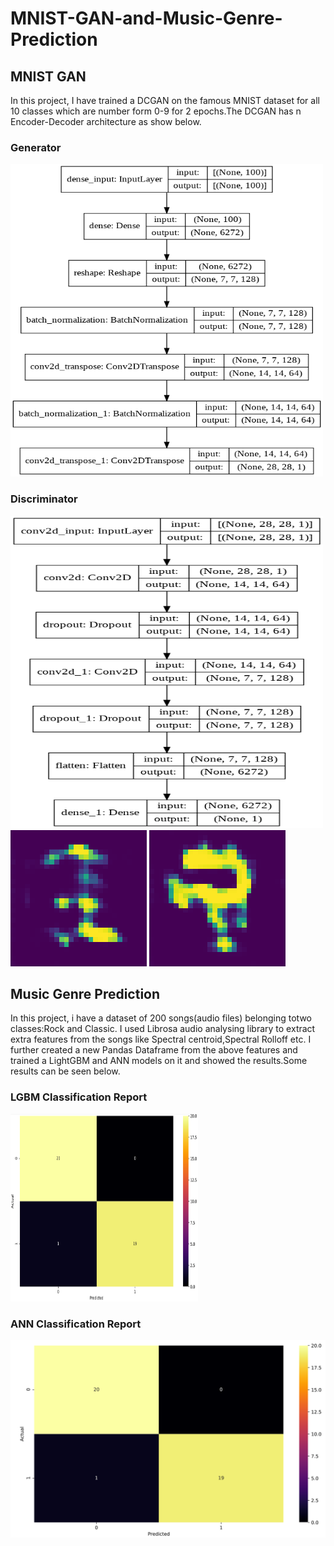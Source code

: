 <h1>MNIST-GAN-and-Music-Genre-Prediction</h1>
<h2>MNIST GAN</h2>
In this project, I have trained a DCGAN on the famous MNIST dataset for all 10 classes which are number form 0-9 for 2 epochs.The DCGAN has n Encoder-Decoder architecture as show below.<br>
<h3>Generator</h3>
<img src="Generator.png" width=500 height=500>
<h3>Discriminator</h3>
<img src="disc.png" width=500 height=500>
<br>
<img src='GAN.png'>
<img src='GAN2.png'>
<br>
<h2>Music Genre Prediction</h2>
In this project, i have a dataset of 200 songs(audio files) belonging totwo classes:Rock and Classic. I used Librosa audio analysing library to extract extra features from the songs like Spectral centroid,Spectral Rolloff etc. I further created a new Pandas Dataframe from the above features and trained a LightGBM and ANN models on it and showed the results.Some results can be seen below.<br>
<h3>LGBM Classification Report</h3>
<img src="LGBM.PNG" height=300 width=300>
<h3>ANN Classification Report</h3>
<img src="ANN.PNG" height>
